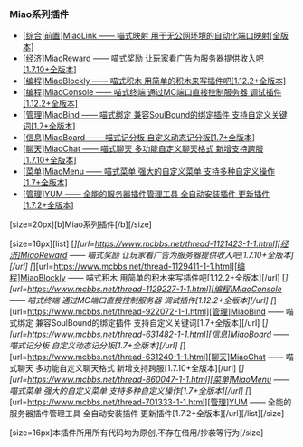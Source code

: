 ### Miao系列插件

- [[综合|前置]MiaoLink —— 喵式映射 用于无公网环境的自动化端口映射[全版本]](https://www.mcbbs.net/thread-1121423-1-1.html)
- [[经济]MiaoReward —— 喵式奖励 让玩家看广告为服务器提供收入吧[1.7.10+全版本]](https://www.mcbbs.net/thread-1121423-1-1.html)
- [[编程]MiaoBlockly —— 喵式积木 用简单的积木来写插件吧[1.12.2+全版本]](https://www.mcbbs.net/thread-1129411-1-1.html)
- [[编程]MiaoConsole —— 喵式终端 通过MC端口直接控制服务器 调试插件[1.12.2+全版本]](https://www.mcbbs.net/thread-1129227-1-1.html)
- [[管理]MiaoBind —— 喵式绑定 兼容SoulBound的绑定插件 支持自定义关键词[1.7+全版本]](https://www.mcbbs.net/thread-922072-1-1.html)
- [[信息]MiaoBoard —— 喵式记分板 自定义动态记分板[1.7+全版本]](https://www.mcbbs.net/thread-631482-1-1.html)
- [[聊天]MiaoChat —— 喵式聊天 多功能自定义聊天格式 新增支持跨服[1.7.10+全版本]](https://www.mcbbs.net/thread-631240-1-1.html)
- [[菜单]MiaoMenu —— 喵式菜单 强大的自定义菜单 支持多种自定义操作[1.7+全版本]](https://www.mcbbs.net/thread-860047-1-1.html)
- [[管理]YUM —— 全能的服务器插件管理工具 全自动安装插件 更新插件[1.7.2+全版本]](https://www.mcbbs.net/thread-701333-1-1.html)

[size=20px][b]Miao系列插件[/b][/size]

[size=16px][list]
[*][url=https://www.mcbbs.net/thread-1121423-1-1.html][经济]MiaoReward —— 喵式奖励 让玩家看广告为服务器提供收入吧[1.7.10+全版本][/url]
[*][url=https://www.mcbbs.net/thread-1129411-1-1.html][编程]MiaoBlockly —— 喵式积木 用简单的积木来写插件吧[1.12.2+全版本][/url]
[*][url=https://www.mcbbs.net/thread-1129227-1-1.html][编程]MiaoConsole —— 喵式终端 通过MC端口直接控制服务器 调试插件[1.12.2+全版本][/url]
[*][url=https://www.mcbbs.net/thread-922072-1-1.html][管理]MiaoBind —— 喵式绑定 兼容SoulBound的绑定插件 支持自定义关键词[1.7+全版本][/url]
[*][url=https://www.mcbbs.net/thread-631482-1-1.html][信息]MiaoBoard —— 喵式记分板 自定义动态记分板[1.7+全版本][/url]
[*][url=https://www.mcbbs.net/thread-631240-1-1.html][聊天]MiaoChat —— 喵式聊天 多功能自定义聊天格式 新增支持跨服[1.7.10+全版本][/url]
[*][url=https://www.mcbbs.net/thread-860047-1-1.html][菜单]MiaoMenu —— 喵式菜单 强大的自定义菜单 支持多种自定义操作[1.7+全版本][/url]
[*][url=https://www.mcbbs.net/thread-701333-1-1.html][管理]YUM —— 全能的服务器插件管理工具 全自动安装插件 更新插件[1.7.2+全版本][/url][/list][/size]

[size=16px]本插件所用所有代码均为原创,不存在借用/抄袭等行为[/size]
